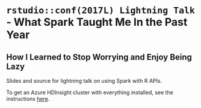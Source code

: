 # `rstudio::conf(2017L) Lightning Talk` - What Spark Taught Me In the Past Year
## How I Learned to Stop Worrying and Enjoy Being Lazy

Slides and source for lightning talk on using Spark with R APIs.

To get an Azure HDInsight cluster with everything installed, see the instructions [here](http://blog.revolutionanalytics.com/2016/11/data-manipulation-with-sparklyr-on-azure-hdinsight.html).

